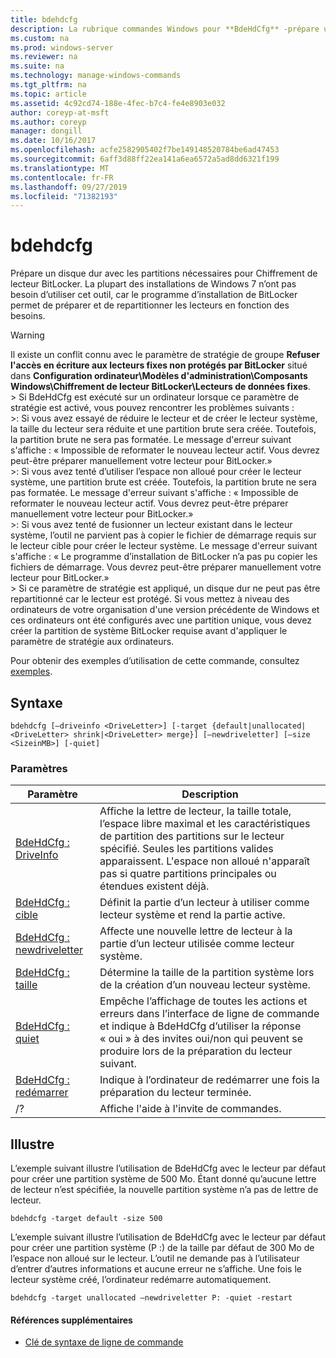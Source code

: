 ```yaml
---
title: bdehdcfg
description: La rubrique commandes Windows pour **BdeHdCfg** -prépare un disque dur avec les partitions nécessaires pour chiffrement de lecteur BitLocker.
ms.custom: na
ms.prod: windows-server
ms.reviewer: na
ms.suite: na
ms.technology: manage-windows-commands
ms.tgt_pltfrm: na
ms.topic: article
ms.assetid: 4c92cd74-188e-4fec-b7c4-fe4e8903e032
author: coreyp-at-msft
ms.author: coreyp
manager: dongill
ms.date: 10/16/2017
ms.openlocfilehash: acfe2582905402f7be149148520784be6ad47453
ms.sourcegitcommit: 6aff3d88ff22ea141a6ea6572a5ad8dd6321f199
ms.translationtype: MT
ms.contentlocale: fr-FR
ms.lasthandoff: 09/27/2019
ms.locfileid: "71382193"
---
```

# <a name="bdehdcfg"></a>bdehdcfg



Prépare un disque dur avec les partitions nécessaires pour Chiffrement de lecteur BitLocker. La plupart des installations de Windows 7 n’ont pas besoin d’utiliser cet outil, car le programme d’installation de BitLocker permet de préparer et de repartitionner les lecteurs en fonction des besoins.

> [!WARNING]
> Il existe un conflit connu avec le paramètre de stratégie de groupe **Refuser l'accès en écriture aux lecteurs fixes non protégés par BitLocker** situé dans **Configuration ordinateur\Modèles d'administration\Composants Windows\Chiffrement de lecteur BitLocker\Lecteurs de données fixes**.</br>> Si BdeHdCfg est exécuté sur un ordinateur lorsque ce paramètre de stratégie est activé, vous pouvez rencontrer les problèmes suivants :</br>>: Si vous avez essayé de réduire le lecteur et de créer le lecteur système, la taille du lecteur sera réduite et une partition brute sera créée. Toutefois, la partition brute ne sera pas formatée. Le message d'erreur suivant s'affiche : « Impossible de reformater le nouveau lecteur actif. Vous devrez peut-être préparer manuellement votre lecteur pour BitLocker.»</br>>: Si vous avez tenté d’utiliser l’espace non alloué pour créer le lecteur système, une partition brute est créée. Toutefois, la partition brute ne sera pas formatée. Le message d'erreur suivant s'affiche : « Impossible de reformater le nouveau lecteur actif. Vous devrez peut-être préparer manuellement votre lecteur pour BitLocker.»</br>>: Si vous avez tenté de fusionner un lecteur existant dans le lecteur système, l’outil ne parvient pas à copier le fichier de démarrage requis sur le lecteur cible pour créer le lecteur système. Le message d'erreur suivant s'affiche : « Le programme d’installation de BitLocker n’a pas pu copier les fichiers de démarrage. Vous devrez peut-être préparer manuellement votre lecteur pour BitLocker.»</br>> Si ce paramètre de stratégie est appliqué, un disque dur ne peut pas être repartitionné car le lecteur est protégé. Si vous mettez à niveau des ordinateurs de votre organisation d'une version précédente de Windows et ces ordinateurs ont été configurés avec une partition unique, vous devez créer la partition de système BitLocker requise avant d'appliquer le paramètre de stratégie aux ordinateurs.

Pour obtenir des exemples d’utilisation de cette commande, consultez [exemples](#BKMK_Examples).

## <a name="syntax"></a>Syntaxe

```
bdehdcfg [–driveinfo <DriveLetter>] [-target {default|unallocated|<DriveLetter> shrink|<DriveLetter> merge}] [–newdriveletter] [–size <SizeinMB>] [-quiet]
```

### <a name="parameters"></a>Paramètres

|Paramètre|Description|
|---------|-----------|
|[BdeHdCfg : DriveInfo](bdehdcfg-driveinfo.md)|Affiche la lettre de lecteur, la taille totale, l’espace libre maximal et les caractéristiques de partition des partitions sur le lecteur spécifié. Seules les partitions valides apparaissent. L'espace non alloué n'apparaît pas si quatre partitions principales ou étendues existent déjà.|
|[BdeHdCfg : cible](bdehdcfg-target.md)|Définit la partie d’un lecteur à utiliser comme lecteur système et rend la partie active.|
|[BdeHdCfg : newdriveletter](bdehdcfg-newdriveletter.md)|Affecte une nouvelle lettre de lecteur à la partie d’un lecteur utilisée comme lecteur système.|
|[BdeHdCfg : taille](bdehdcfg-size.md)|Détermine la taille de la partition système lors de la création d’un nouveau lecteur système.|
|[BdeHdCfg : quiet](bdehdcfg-quiet.md)|Empêche l’affichage de toutes les actions et erreurs dans l’interface de ligne de commande et indique à BdeHdCfg d’utiliser la réponse « oui » à des invites oui/non qui peuvent se produire lors de la préparation du lecteur suivant.|
|[BdeHdCfg : redémarrer](bdehdcfg-restart.md)|Indique à l’ordinateur de redémarrer une fois la préparation du lecteur terminée.|
|/?|Affiche l'aide à l'invite de commandes.|

## <a name="BKMK_Examples"></a>Illustre

L’exemple suivant illustre l’utilisation de BdeHdCfg avec le lecteur par défaut pour créer une partition système de 500 Mo. Étant donné qu’aucune lettre de lecteur n’est spécifiée, la nouvelle partition système n’a pas de lettre de lecteur.
```
bdehdcfg -target default -size 500
```
L’exemple suivant illustre l’utilisation de BdeHdCfg avec le lecteur par défaut pour créer une partition système (P :) de la taille par défaut de 300 Mo de l’espace non alloué sur le lecteur. L’outil ne demande pas à l’utilisateur d’entrer d’autres informations et aucune erreur ne s’affiche. Une fois le lecteur système créé, l’ordinateur redémarre automatiquement.
```
bdehdcfg -target unallocated –newdriveletter P: -quiet -restart
```

#### <a name="additional-references"></a>Références supplémentaires

-   [Clé de syntaxe de ligne de commande](command-line-syntax-key.md)